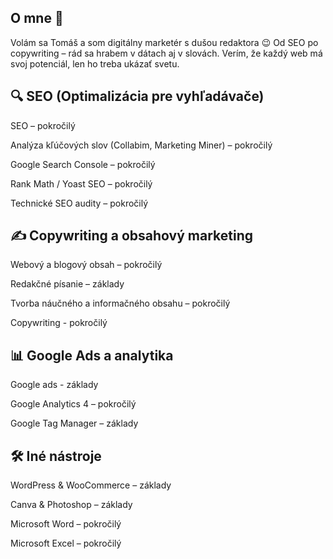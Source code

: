 ## O mne 👋

Volám sa Tomáš a som digitálny marketér s dušou redaktora 😉 Od SEO po copywriting – rád sa hrabem v dátach aj v slovách. Verím, že každý web má svoj potenciál, len ho treba ukázať svetu.

## 🔍 SEO (Optimalizácia pre vyhľadávače)

SEO – pokročilý

Analýza kľúčových slov (Collabim, Marketing Miner) – pokročilý

Google Search Console – pokročilý

Rank Math / Yoast SEO – pokročilý

Technické SEO audity – pokročilý

## ✍️ Copywriting a obsahový marketing

Webový a blogový obsah – pokročilý

Redakčné písanie – základy

Tvorba náučného a informačného obsahu – pokročilý

Copywriting - pokročilý

## 📊 Google Ads a analytika

Google ads - základy

Google Analytics 4 – pokročilý

Google Tag Manager – základy


##  🛠️ Iné nástroje

WordPress & WooCommerce – základy

Canva & Photoshop – základy

Microsoft Word – pokročilý

Microsoft Excel – pokročilý

